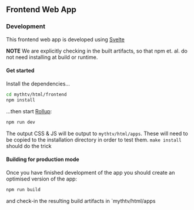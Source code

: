## Frontend Web App

### Development

This frontend web app is developed using [Svelte](https://svelte.dev)

**NOTE** We are explicitly checking in the built artifacts, so that npm et. al. do not need installing at build or runtime.

#### Get started

Install the dependencies...

```bash
cd mythtv/html/frontend
npm install
```

...then start [Rollup](https://rollupjs.org):

```bash
npm run dev
```

The output CSS & JS will be output to `mythtv/html/apps`. These will need to be copied to the installation directory in order to test them. `make install` should do the trick

#### Building for production mode

Once you have finished development of the app you should create an optimised version of the app:

```bash
npm run build
```

and check-in the resulting build artifacts in `mythtv/html/apps
